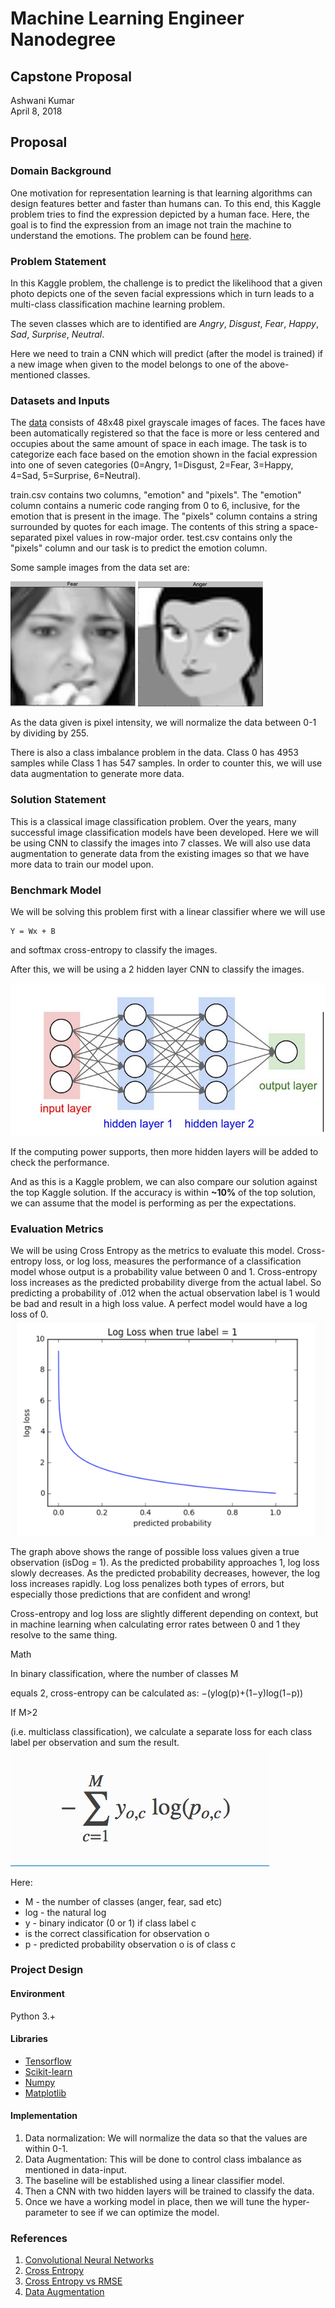 # Machine Learning Engineer Nanodegree
## Capstone Proposal
Ashwani Kumar  
April 8, 2018

## Proposal


### Domain Background
One motivation for representation learning is that learning algorithms can design features better and faster than humans can. To this end, this Kaggle problem tries to find the expression depicted by a human face. Here, the goal is to find the expression from an image not train the machine to understand the emotions. The problem can be found [here](https://www.kaggle.com/c/challenges-in-representation-learning-facial-expression-recognition-challenge).



### Problem Statement
In this Kaggle problem, the challenge is to predict the likelihood that a given photo depicts one of the seven facial expressions which in turn leads to a multi-class classification machine learning problem.

The seven classes which are to identified are *Angry*, *Disgust*, *Fear*, *Happy*, *Sad*, *Surprise*, *Neutral*.

Here we need to train a CNN which will predict (after the model is trained) if a new image when given to the model belongs to one of the above-mentioned classes.

### Datasets and Inputs

The [data](https://www.kaggle.com/c/challenges-in-representation-learning-facial-expression-recognition-challenge/data) consists of 48x48 pixel grayscale images of faces. The faces have been automatically registered so that the face is more or less centered and occupies about the same amount of space in each image. The task is to categorize each face based on the emotion shown in the facial expression into one of seven categories (0=Angry, 1=Disgust, 2=Fear, 3=Happy, 4=Sad, 5=Surprise, 6=Neutral).

train.csv contains two columns, "emotion" and "pixels". The "emotion" column contains a numeric code ranging from 0 to 6, inclusive, for the emotion that is present in the image. The "pixels" column contains a string surrounded by quotes for each image. The contents of this string a space-separated pixel values in row-major order. test.csv contains only the "pixels" column and our task is to predict the emotion column.

Some sample images from the data set are:

![Fear](images/image1.jpg)
![Neutral](images/image2.jpg)

As the data given is pixel intensity, we will normalize the data between 0-1 by dividing by 255.

There is also a class imbalance problem in the data.
Class 0 has 4953 samples while Class 1 has 547 samples. In order to counter this, we will use data augmentation to generate more data.



### Solution Statement

This is a classical image classification problem. Over the years, many successful image classification models have been developed.
Here we will be using CNN to classify the images into 7 classes. We will also use data augmentation to generate data from the existing images so that we have more data to train our model upon.

### Benchmark Model

We will be solving this problem first with a linear classifier where we will use 
```
Y = Wx + B
```
and softmax cross-entropy to classify the images.

After this, we will be using a 2 hidden layer CNN to classify the images.

![CNN](images/cnn_1.png)

If the computing power supports, then more hidden layers will be added to check the performance.

And as this is a Kaggle problem, we can also compare our solution against the top Kaggle solution. If the accuracy is within **~10%** of the top solution, we can assume that the model is performing as per the expectations.


### Evaluation Metrics

We will be using Cross Entropy as the metrics to evaluate this model.
Cross-entropy loss, or log loss, measures the performance of a classification model whose output is a probability value between 0 and 1. Cross-entropy loss increases as the predicted probability diverge from the actual label. So predicting a probability of .012 when the actual observation label is 1 would be bad and result in a high loss value. A perfect model would have a log loss of 0.
![Cross Entropy](images/cross_entropy_graph.png)

The graph above shows the range of possible loss values given a true observation (isDog = 1). As the predicted probability approaches 1, log loss slowly decreases. As the predicted probability decreases, however, the log loss increases rapidly. Log loss penalizes both types of errors, but especially those predictions that are confident and wrong!

Cross-entropy and log loss are slightly different depending on context, but in machine learning when calculating error rates between 0 and 1 they resolve to the same thing.

Math

In binary classification, where the number of classes M

equals 2, cross-entropy can be calculated as:
−(ylog(p)+(1−y)log(1−p))

If M>2

(i.e. multiclass classification), we calculate a separate loss for each class label per observation and sum the result.
![Cross Entropy Equation](images/eq.png)

Here:
- M - the number of classes (anger, fear, sad etc)
- log - the natural log
- y - binary indicator (0 or 1) if class label c
- is the correct classification for observation o
- p - predicted probability observation o is of class c
### Project Design
#### Environment
Python 3.+

#### Libraries
- [Tensorflow](https://www.tensorflow.org/)
- [Scikit-learn](http://scikit-learn.org/)
- [Numpy](http://www.numpy.org/)
- [Matplotlib](https://github.com/matplotlib/matplotlib)

#### Implementation

1. Data normalization: We will normalize the data so that the values are within 0-1.
2. Data Augmentation: This will be done to control class imbalance as mentioned in data-input.
3. The baseline will be established using a linear classifier model.
4. Then a CNN with two hidden layers will be trained to classify the data.
5. Once we have a working model in place, then we will tune the hyper-parameter to see if we can optimize the model.

### References

1. [Convolutional Neural Networks](http://cs231n.github.io/convolutional-networks/)
2. [Cross Entropy](http://ml-cheatsheet.readthedocs.io/en/latest/loss_functions.html#cross-entropy)
3. [Cross Entropy vs RMSE](https://jamesmccaffrey.wordpress.com/2013/11/05/why-you-should-use-cross-entropy-error-instead-of-classification-error-or-mean-squared-error-for-neural-network-classifier-training/)
4. [Data Augmentation](https://medium.com/ymedialabs-innovation/data-augmentation-techniques-in-cnn-using-tensorflow-371ae43d5be9)
